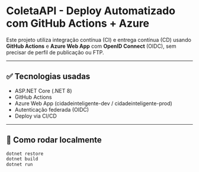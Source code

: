 # ColetaAPI - Deploy Automatizado com GitHub Actions + Azure

Este projeto utiliza integração contínua (CI) e entrega contínua (CD) usando **GitHub Actions** e **Azure Web App** com **OpenID Connect** (OIDC), sem precisar de perfil de publicação ou FTP.

---

## ✅ Tecnologias usadas

- ASP.NET Core (.NET 8)
- GitHub Actions
- Azure Web App (cidadeinteligente-dev / cidadeinteligente-prod)
- Autenticação federada (OIDC)
- Deploy via CI/CD

---

## 🔧 Como rodar localmente

```bash
dotnet restore
dotnet build
dotnet run

